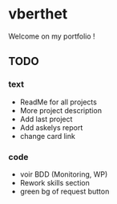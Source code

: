 # vberthet

Welcome on my portfolio !

## TODO
### text
* ReadMe for all projects
* More project description
* Add last project
* Add askelys report
* change card link
### code
* voir BDD (Monitoring, WP)
* Rework skills section
* green bg of request button